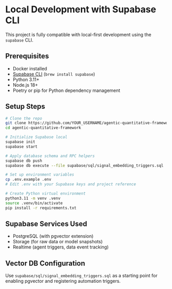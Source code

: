 # Local Development with Supabase CLI

This project is fully compatible with local-first development using the `supabase` CLI.

## Prerequisites
- Docker installed
- [Supabase CLI](https://supabase.com/docs/guides/cli) (`brew install supabase`)
- Python 3.11+
- Node.js 18+
- Poetry or pip for Python dependency management

## Setup Steps

```bash
# Clone the repo
git clone https://github.com/YOUR_USERNAME/agentic-quantitative-framework.git
cd agentic-quantitative-framework

# Initialize Supabase local
supabase init
supabase start

# Apply database schema and RPC helpers
supabase db push
supabase db execute --file supabase/sql/signal_embedding_triggers.sql

# Set up environment variables
cp .env.example .env
# Edit .env with your Supabase keys and project reference

# Create Python virtual environment
python3.11 -m venv .venv
source .venv/bin/activate
pip install -r requirements.txt
```

## Supabase Services Used
- PostgreSQL (with pgvector extension)
- Storage (for raw data or model snapshots)
- Realtime (agent triggers, data event tracking)

## Vector DB Configuration
Use `supabase/sql/signal_embedding_triggers.sql` as a starting point for enabling pgvector and registering automation triggers.

